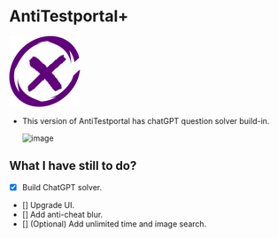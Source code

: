 # AntiTestportal+

![image](https://github.com/Just-a-Jason/AntiTestPortalPlus/blob/main/public/icons/antitestportal128.png?raw=true)

- This version of AntiTestportal has chatGPT question solver build-in.

  ![image](https://github.com/Just-a-Jason/AntiTestPortalPlus/assets/88512392/2aa20c61-dcd1-48c8-9298-9ea239b546e4)

## What I have still to do?

- [x] Build ChatGPT solver.
- [] Upgrade UI.
- [] Add anti-cheat blur.
- [] (Optional) Add unlimited time and image search.
